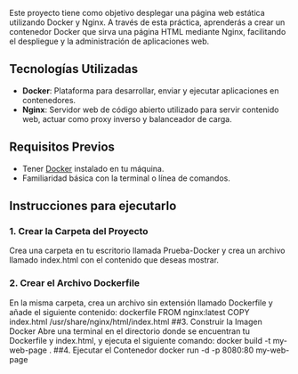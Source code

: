 Este proyecto tiene como objetivo desplegar una página web estática utilizando Docker y Nginx. A través de esta práctica, aprenderás a crear un contenedor Docker que sirva una página HTML mediante Nginx, facilitando el despliegue y la administración de aplicaciones web.
## Tecnologías Utilizadas
- **Docker**: Plataforma para desarrollar, enviar y ejecutar aplicaciones en contenedores.
- **Nginx**: Servidor web de código abierto utilizado para servir contenido web, actuar como proxy inverso y balanceador de carga.
## Requisitos Previos
- Tener [Docker](https://www.docker.com/products/docker-desktop) instalado en tu máquina.
- Familiaridad básica con la terminal o línea de comandos.
## Instrucciones para ejecutarlo 
### 1. Crear la Carpeta del Proyecto
Crea una carpeta en tu escritorio llamada Prueba-Docker y crea un archivo llamado index.html con el contenido que deseas mostrar.
### 2. Crear el Archivo Dockerfile
En la misma carpeta, crea un archivo sin extensión llamado Dockerfile y añade el siguiente contenido:
dockerfile
FROM nginx:latest
COPY index.html /usr/share/nginx/html/index.html
##3. Construir la Imagen Docker
Abre una terminal en el directorio donde se encuentran tu Dockerfile y index.html, y ejecuta el siguiente comando:
docker build -t my-web-page .
##4. Ejecutar el Contenedor
docker run -d -p 8080:80 my-web-page
